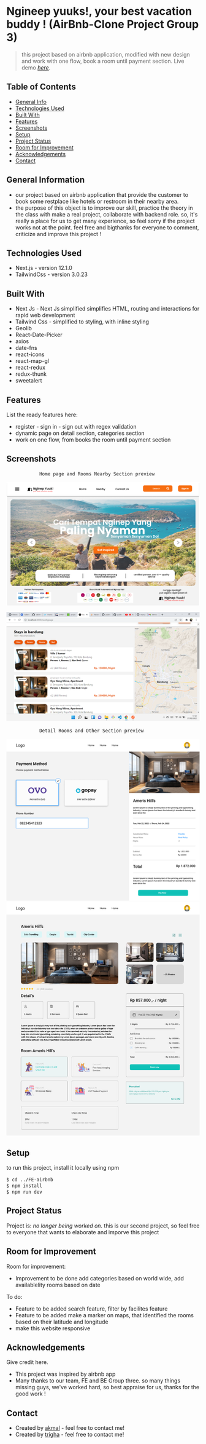 # Ngineep yuuks!, your best vacation buddy ! (AirBnb-Clone Project Group 3)

> this project based on airbnb application, modified with new design and work with one flow, book a room until payment section.
> Live demo [_here_](ongoing...).

## Table of Contents

- [General Info](#general-information)
- [Technologies Used](#technologies-used)
- [Built With](#Built-With)
- [Features](#features)
- [Screenshots](#screenshots)
- [Setup](#setup)
- [Project Status](#project-status)
- [Room for Improvement](#room-for-improvement)
- [Acknowledgements](#acknowledgements)
- [Contact](#contact)

## General Information

- our project based on airbnb application that provide the customer to book some restplace like hotels or restroom in their nearby area.
- the purpose of this object is to improve our skill, practice the theory in the class with make a real project, collaborate with backend role. so, it's really a place for us to get many experience, so feel sorry if the project works not at the point.
  feel free and bigthanks for everyone to comment, criticize and improve this project !

## Technologies Used

- Next.js - version 12.1.0
- TailwindCss - version 3.0.23

## Built With

- Next Js - Next Js simplified simplifies HTML, routing and interactions for rapid web development
- Tailwind Css - simplified to styling, with inline styling
- Geolib
- React-Date-Picker
- axios
- date-fns
- react-icons
- react-map-gl
- react-redux
- redux-thunk
- sweetalert

## Features

List the ready features here:

- register - sign in - sign out with regex validation
- dynamic page on detail section, categories section
- work on one flow, from books the room until payment section

## Screenshots

                Home page and Rooms Nearby Section preview

![homepage-section-1](./assets/homepage-section-1.png)

![homepage-section-2](./assets/Screenshot-categoriespage-bindmap.png)

                Detail Rooms and Other Section preview

![homepage-section-1](./assets/Payment.png)
![homepage-section-1](./assets/Booking.png)

## Setup

to run this project, install it locally using npm

```
$ cd ../FE-airbnb
$ npm install
$ npm run dev
```

## Project Status

Project is: _no longer being worked on_. this is our second project, so feel free to everyone that wants to elaborate and imporve this project

## Room for Improvement

Room for improvement:

- Improvement to be done add categories based on world wide, add availablelity rooms based on date

To do:

- Feature to be added search feature, filter by facilites feature
- Feature to be added make a marker on maps, that identified the rooms based on their latitude and longitude
- make this website responsive

## Acknowledgements

Give credit here.

- This project was inspired by airbnb app
- Many thanks to our team, FE and BE Group three. so many things missing guys, we've worked hard, so best appraise for us, thanks for the good work !

## Contact

- Created by [akmal](https://instagram.com/akmal) - feel free to contact me!
- Created by [trigha](https://instagram.com/trigha) - feel free to contact me!
